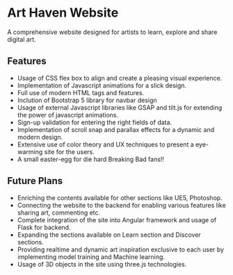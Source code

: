 
# Art Haven Website

A comprehensive website designed for artists to learn, explore and share digital art. 




## Features

- Usage of CSS flex box to align and create a pleasing visual experience.
- Implementation of Javascript animations for a slick design.
- Full use of modern HTML tags and features.
- Inclution of Bootstrap 5 library for navbar design
- Usage of external Javascript libraries like GSAP and tilt.js for extending the power of javascript animations.
- Sign-up validation for entering the right fields of data.
- Implementation of scroll snap and parallax effects for a dynamic and modern design.
- Extensive use of color theory and UX techniques to present a eye-warming site for the users.
- A small easter-egg for die hard Breaking Bad fans!!

## Future Plans

- Enriching the contents available for other sections like UE5, Photoshop.
- Connecting the website to the backend for enabling various features like sharing art, commenting etc.
- Complete integration of the site into Angular framework and usage of Flask for backend.
- Expanding the sections available on Learn section and Discover sections.
- Providing realtime and dynamic art inspiration exclusive to each user by implementing model training and Machine learning.
- Usage of 3D objects in the site using three.js technologies.
